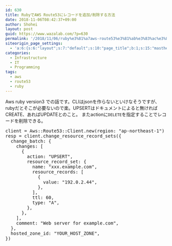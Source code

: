 ```yaml
---
id: 630
title: RubyでAWS Route53にレコードを追加/削除する方法
date: 2018-11-06T08:42:37+09:00
author: Shohei
layout: post
guid: https://www.wazalab.com/?p=630
permalink: '/2018/11/06/ruby%e3%81%a7aws-route53%e3%81%ab%e3%83%ac%e3%82%b3%e3%83%bc%e3%83%89%e3%82%92%e8%bf%bd%e5%8a%a0%e3%81%99%e3%82%8b%e6%96%b9%e6%b3%95/'
siteorigin_page_settings:
  - 'a:6:{s:6:"layout";s:7:"default";s:10:"page_title";b:1;s:15:"masthead_margin";b:1;s:13:"footer_margin";b:1;s:16:"display_masthead";b:1;s:22:"display_footer_widgets";b:1;}'
categories:
  - Infrastructure
  - IT
  - Programming
tags:
  - aws
  - route53
  - ruby
---
```

Aws ruby version3 での話です。CLIはjsonを作らないといけなそうですが、rubyだとそこが必要ないので楽。UPSERTはドキュメントによると無ければCREATE、あればUPDATEとのこと。
またactionに`DELETE`を指定することでレコードを削除できる。



 
<pre class="lang:ruby decode:true " >client = Aws::Route53::Client.new(region: "ap-northeast-1")
resp = client.change_resource_record_sets({
  change_batch: {
    changes: [
      {
        action: "UPSERT", 
        resource_record_set: {
          name: "xxx.example.com", 
          resource_records: [
            {
              value: "192.0.2.44", 
            }, 
          ], 
          ttl: 60, 
          type: "A", 
        }, 
      }, 
    ], 
    comment: "Web server for example.com", 
  }, 
  hosted_zone_id: "YOUR_HOST_ZONE", 
})</pre> 

